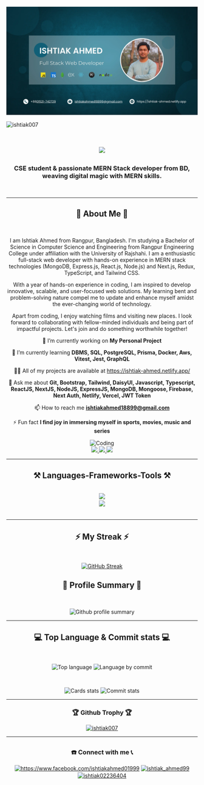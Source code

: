 ![logo](https://github.com/Ishtiak007/Ishtiak007/blob/main/gitHub-banner.webp)
<p align="left"> <img src="https://komarev.com/ghpvc/?username=ishtiak007&label=Profile%20views&color=0e75b6&style=flat" alt="ishtiak007" /> </p>


<h1 align="center">
    <img src="https://readme-typing-svg.herokuapp.com/?font=Righteous&size=35&center=true&vCenter=true&width=500&height=70&duration=4000&lines=Heyy....Hi,+!+👋;+I'm+Ishtiak+Ahmed!;" />
</h1>

<h3 align="center">CSE student & passionate MERN Stack developer from BD, weaving digital magic with MERN skills.</h3>
<br/>


<hr>

<div align="center">
<h2 align="center">📢 About Me 📢</h2>
<br>
<p>I am Ishtiak Ahmed from Rangpur, Bangladesh. I'm studying a Bachelor of Science in Computer Science and Engineering from Rangpur Engineering College under affiliation with the University of Rajshahi.
I am a enthusiastic full-stack web developer with hands-on experience in MERN stack technologies (MongoDB, Express.js, React.js, Node.js) and Next.js, Redux, TypeScript, and Tailwind CSS.

With a year of hands-on experience in coding, I am inspired to develop innovative, scalable, and user-focused web solutions. My learning bent and problem-solving nature compel me to update and enhance myself amidst the ever-changing world of technology.

Apart from coding, I enjoy watching films and visiting new places. I look forward to collaborating with fellow-minded individuals and being part of impactful projects.
Let's join and do something worthwhile together!
</p> 
</div>



<div align="center">
  
  🔭 I’m currently working on **My Personal Project**

🌱 I’m currently learning **DBMS, SQL, PostgreSQL, Prisma, Docker, Aws, Vitest, Jest, GraphQL**

👨‍💻 All of my projects are available at <a>https://ishtiak-ahmed.netlify.app/</a>

💬 Ask me about **Git, Bootstrap, Tailwind, DaisyUI, Javascript, Typescript, ReactJS, NextJS, NodeJS, ExpressJS, MongoDB, Mongoose, Firebase, Next Auth, Netlify, Vercel, JWT Token**

📫 How to reach me **ishtiakahmed18899@gmail.com**

⚡ Fun fact **I find joy in immersing myself in sports, movies, music and series**

</div>

<div align="center"><img align="center" alt="Coding" width="400" src="https://raw.githubusercontent.com/hasibul-hasan-shuvo/hasibul-hasan-shuvo/main/images/coding-boy.gif"></img></div>

<div align="center"> 
  <a href="ishtiakahmed18899@gmail.com">
    <img src="https://img.shields.io/badge/Gmail-333333?style=for-the-badge&logo=gmail&logoColor=red" />
  </a>
  <a href="https://www.linkedin.com/in/ishtiak-ahmed-2846722a5" target="_blank">
    <img src="https://img.shields.io/badge/LinkedIn-0077B5?style=for-the-badge&logo=linkedin&logoColor=white" target="_blank" />
  </a>
  <a href="https://ishtiak-ahmed.vercel.app/" target="_blank">
     <img src="https://img.shields.io/badge/Portfolio-FF5722?style=for-the-badge&logo=todoist&logoColor=white" target="_blank" /> <!-- sqlite, safari, google-chrome are other good icon options -->
  </a>
</div>


 <hr/>
 <h2 align="center">⚒️ Languages-Frameworks-Tools ⚒️</h2>
<br/>
<div align="center">
    <img src="https://skillicons.dev/icons?i=html,css,bootstrap,tailwind,vscode,git,github,figma,netlify,vercel" />
  <br/>
    <img src="https://skillicons.dev/icons?i=javascript,react,next,nodejs,express,mongodb,firebase" /><br>
</div>

<br/>
<hr/>

<div align="center">
<h2 align="center">⚡ My Streak ⚡</h2>
<br>

 [![GitHub Streak](https://streak-stats.demolab.com?user=Ishtiak007&theme=dark)](https://git.io/streak-stats)
</div>


<div align="center">
<h2 align="center">🌟 Profile Summary 🌟</h2>
<br>

  ![Github profile summary](http://github-profile-summary-cards.vercel.app/api/cards/profile-details?username=Ishtiak007&theme=dark)
</div>


<hr>

<div align="center">
<h2 align="center">💻 Top Language & Commit stats 💻</h2>
<br>

  ![Top language](http://github-profile-summary-cards.vercel.app/api/cards/repos-per-language?username=Ishtiak007&theme=dark)
  ![Language by commit](http://github-profile-summary-cards.vercel.app/api/cards/most-commit-language?username=Ishtiak007&theme=dark)
</div>

<div align="center">
<br>

  ![Cards stats](http://github-profile-summary-cards.vercel.app/api/cards/stats?username=Ishtiak007&theme=dark)
  ![Commit stats](http://github-profile-summary-cards.vercel.app/api/cards/productive-time?username=Ishtiak007&theme=dark&utcOffset=8)
</div>



<hr>

<div align="center">
<h3 align="center">🏆 Github Trophy 🏆</h3>
<p align="center"> <a href="https://github.com/ryo-ma/github-profile-trophy"><img src="https://github-profile-trophy.vercel.app/?username=ishtiak007" alt="ishtiak007" /></a> </p>
</div>



<hr>

## <h3 align="center">☎️ Connect with me 📞</h3>
<div align="center">

<a href="https://fb.com/https://www.facebook.com/ishtiakahmed01999" target="blank"><img align="center" src="https://raw.githubusercontent.com/rahuldkjain/github-profile-readme-generator/master/src/images/icons/Social/facebook.svg" alt="https://www.facebook.com/ishtiakahmed01999" height="30" width="40" /></a>
<a href="https://instagram.com/ishtiak_ahmed99" target="blank"><img align="center" src="https://raw.githubusercontent.com/rahuldkjain/github-profile-readme-generator/master/src/images/icons/Social/instagram.svg" alt="ishtiak_ahmed99" height="30" width="40" /></a>
<a href="https://twitter.com/ishtiak02236404" target="blank"><img align="center" src="https://raw.githubusercontent.com/rahuldkjain/github-profile-readme-generator/master/src/images/icons/Social/twitter.svg" alt="ishtiak02236404" height="30" width="40" /></a>
</div>



